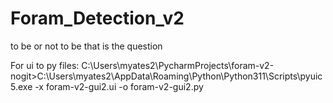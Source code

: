 # Foram_Detection_v2

to be or not to be that is the question

For ui to py files: 
C:\Users\myates2\PycharmProjects\foram-v2-nogit>C:\Users\myates2\AppData\Roaming\Python\Python311\Scripts\pyuic5.exe -x foram-v2-gui2.ui -o foram-v2-gui2.py
  
